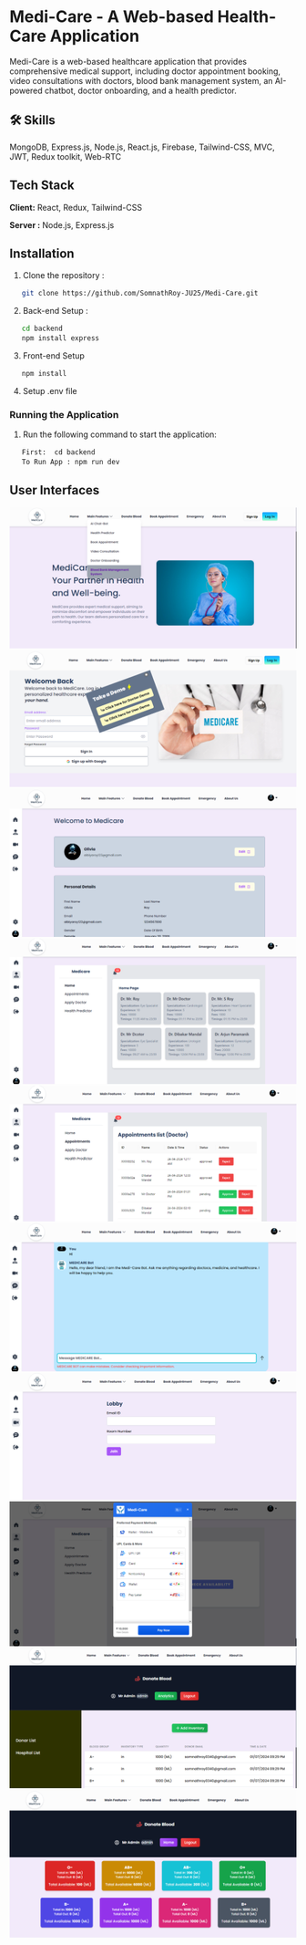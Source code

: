 # Medi-Care - A Web-based Health-Care Application
Medi-Care is a web-based healthcare application that provides comprehensive medical support, including
doctor appointment booking, video consultations with doctors, blood bank management system,
an AI-powered chatbot, doctor onboarding, and a health predictor.

## 🛠 Skills

MongoDB, Express.js, Node.js, React.js, Firebase, Tailwind-CSS,
MVC, JWT, Redux toolkit, Web-RTC

## Tech Stack

**Client:** React, Redux, Tailwind-CSS

**Server :** Node.js, Express.js

## Installation

1.  Clone the repository :

```bash
   git clone https://github.com/SomnathRoy-JU25/Medi-Care.git
```

2. Back-end Setup :

```bash
   cd backend
   npm install express
```

3. Front-end Setup

```bash
   npm install
```

4. Setup .env file

### Running the Application

1. Run the following command to start the application:

```bash
   First:  cd backend
   To Run App : npm run dev
```
## User Interfaces
![Home](<client/src/assets/screenshots/Screenshot 2024-07-02 225205.png>)
![Login](<client/src/assets/screenshots/Screenshot 2024-07-02 225314.png>)
![Dashboard](<client/src/assets/screenshots/Screenshot 2024-07-02 225335.png>)
![DoctorList](<client/src/assets/screenshots/Screenshot 2024-07-02 225357.png>)
![Appointments](<client/src/assets/screenshots/Screenshot 2024-07-02 225420.png>)
![AI Chat Bot](<client/src/assets/screenshots/Screenshot 2024-07-02 225459.png>)
![Video Call](<client/src/assets/screenshots/Screenshot 2024-07-02 225513.png>)
![Payment Gateway](<client/src/assets/screenshots/Screenshot 2024-07-02 225541.png>)
![Blood Donation1](<client/src/assets/screenshots/Screenshot 2024-07-02 225607.png>)
![Blood Donation2](<client/src/assets/screenshots/Screenshot 2024-07-02 225627.png>)